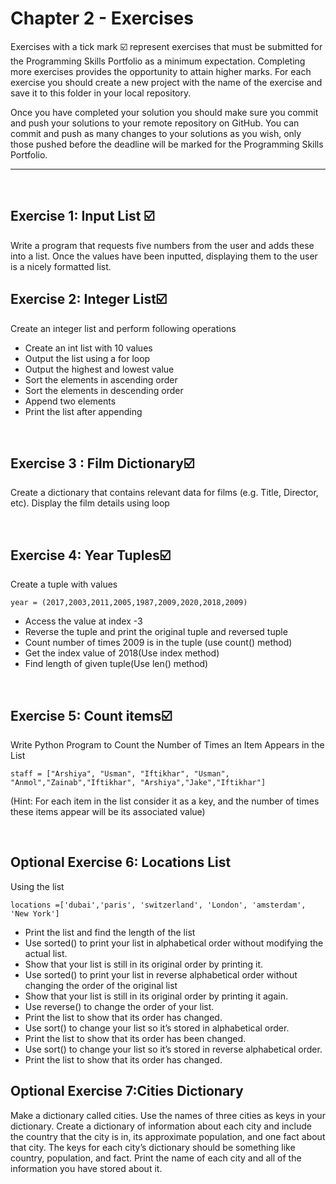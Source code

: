 # Chapter 2 - Exercises
Exercises with a tick mark ☑️ represent exercises that must be submitted for the Programming Skills Portfolio as a minimum expectation. Completing more exercises provides the opportunity to attain higher marks. For each exercise you should create a new project with the name of the exercise and save it to this folder in your local repository.

Once you have completed your solution you should make sure you commit and push your solutions to your remote repository on GitHub. You can commit and push as many changes to your solutions as you wish, only those pushed before the deadline will be marked for the Programming Skills Portfolio.

---
&nbsp;

## Exercise 1: Input List ☑️ 

Write a program that requests five numbers from the user and adds these into a list. Once the values have been inputted, displaying them to the user is a nicely formatted list.
&nbsp;
&nbsp;

## Exercise 2: Integer List☑️ 

Create an integer list and perform following operations
- Create an int list with 10 values
- Output the list using a for loop
- Output the highest and lowest value
- Sort the elements in ascending order
- Sort the elements in descending order
- Append two elements 
- Print the list after appending


&nbsp;
&nbsp;
## Exercise 3 : Film Dictionary☑️ 
Create a dictionary that contains relevant data for films (e.g. Title, Director, etc). Display the film details using loop

&nbsp;
&nbsp;
## Exercise 4: Year Tuples☑️ 

Create a tuple with values

```year = (2017,2003,2011,2005,1987,2009,2020,2018,2009)```

- Access the value at index -3
- Reverse the tuple and print the original tuple and reversed tuple 
- Count number of times 2009 is in the tuple (use count() method) 
- Get the index value of 2018(Use index method) 
- Find length of given tuple(Use len() method)

&nbsp;
&nbsp;
## Exercise 5: Count items☑️ 
Write Python Program to Count the Number of Times an Item Appears in the List

```staff = ["Arshiya", "Usman", "Iftikhar", "Usman", "Anmol","Zainab","Iftikhar", "Arshiya","Jake","Iftikhar"]```

(Hint: For each item in the list consider it as a key, and the number of times these items appear will be its associated value)

&nbsp;
&nbsp;
## Optional Exercise 6: Locations List
Using the list 

```locations =['dubai','paris', 'switzerland', 'London', 'amsterdam', 'New York']```

- Print the list and find the length of the list
- Use sorted() to print your list in alphabetical order without modifying the actual list.
- Show that your list is still in its original order by printing it.
- Use sorted() to print your list in reverse alphabetical order without changing the order of the original list
- Show that your list is still in its original order by printing it again.
- Use reverse() to change the order of your list.
- Print the list to show that its order has changed.
- Use sort() to change your list so it’s stored in alphabetical order.
- Print the list to show that its order has been changed.
- Use sort() to change your list so it’s stored in reverse alphabetical order.
- Print the list to show that its order has changed.
&nbsp;
&nbsp;
## Optional Exercise 7:Cities Dictionary
Make a dictionary called cities. Use the names of three cities as keys in your dictionary. Create a dictionary of information about each city and include the country that the city is in, its approximate population, and one fact about that city. The keys for each city’s dictionary should be something like country, population, and fact. Print the name of each city and all of the information you have stored about it.
